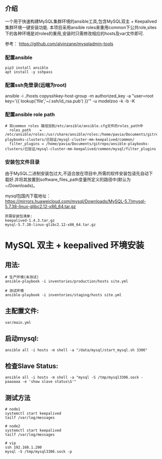 ## 介绍
一个用于快速构建MySQL集群环境的ansible工具,包含MySQL双主 + Keepalived集群环境一键安装功能.
本项目采用ansible roles来重用common下公共role,sites下的各种环境是对roles的重用,安装时只需修改相应的hosts及var文件即可.

参考： https://github.com/alvinzane/mysqladmin-tools

### 配置ansible
```
pip3 install ansible 
apt install -y sshpass
```

### 配置ssh免登录(远端为root)
ansible -i ./hosts copysshkey-host-group -m authorized_key -a "user=root  key='{{ lookup('file','~/.ssh/id_rsa.pub') }}'" -u modelzoo -k -b -K


### 配置ansible role path
```
# 将common roles 路径加到/etc/ansible/ansible.cfg文件的roles_path中
  roles_path    = /etc/ansible/roles:/usr/share/ansible/roles:/home/pavia/Documents/gitrepo/ansible-playbooks-clusters/已验证/mysql-cluster-mm-keepalived/common/
  filter_plugins = /home/pavia/Documents/gitrepo/ansible-playbooks-clusters/已验证/mysql-cluster-mm-keepalived/common/mysql/filter_plugins
```

### 安装包文件目录
由于MySQL二进制安装包过大,不适合放在项目中,所需的软件安装包请先自动下载好.并将其放置到software_files_path变量所定义的路径中(默认为~/Downloads)。

mysql包国内下载地址： https://mirrors.huaweicloud.com/mysql/Downloads/MySQL-5.7/mysql-5.7.38-linux-glibc2.12-x86_64.tar.gz
```
所需安装包清单:
keepalived-1.4.3.tar.gz
mysql-5.7.38-linux-glibc2.12-x86_64.tar.gz
```


# MySQL 双主 + keepalived 环境安装

## 用法:

    # 生产环境(未测试)
	ansible-playbook -i inventories/production/hosts site.yml

	# 测试环境
	ansible-playbook -i inventories/staging/hosts site.yml

## 主配置文件:

    var/main.yml

## 启动mysql:

	ansible all -i hosts -m shell -a "/data/mysql/start_mysql.sh 3306"

## 检查Slave Status:

	ansible all -i hosts -m shell -a "mysql -S /tmp/mysql3306.sock -paaaaaa -e 'show slave status\G'"

## 测试方法

    # node1
    systemctl start keepalived
    tailf /var/log/messages

    # node2
    systemctl start keepalived
    tailf /var/log/messages

    # vip
    ssh 192.168.1.200
    mysql -S /tmp/mysql3306.sock -p
